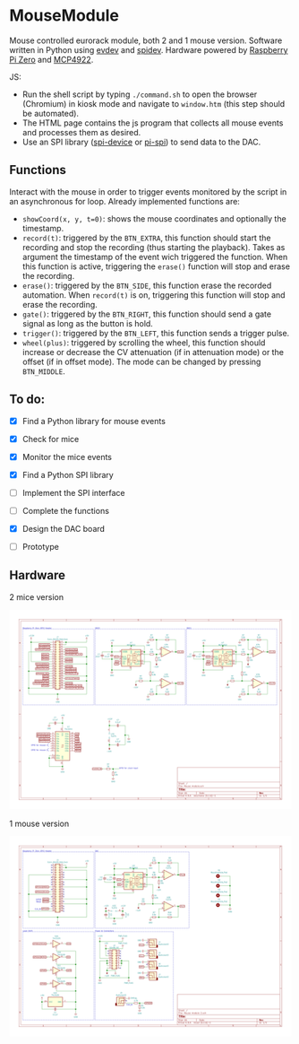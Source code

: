 # MouseModule
Mouse controlled eurorack module, both 2 and 1 mouse version. Software written in Python using [evdev](https://python-evdev.readthedocs.io) and [spidev](https://github.com/lthiery/SPI-Py). Hardware powered by [Raspberry Pi Zero](https://www.raspberrypi.org/documentation/hardware/raspberrypi/spi/README.md) and [MCP4922](http://ww1.microchip.com/downloads/en/DeviceDoc/22250A.pdf).  
  
JS:  
- Run the shell script by typing `./command.sh` to open the browser (Chromium) in kiosk mode and navigate to `window.htm` (this step should be automated).  
- The HTML page contains the js program that collects all mouse events and processes them as desired.  
- Use an SPI library ([spi-device](https://www.npmjs.com/package/spi-device) or [pi-spi](https://www.npmjs.com/package/pi-spi)) to send data to the DAC.  

## Functions
Interact with the mouse in order to trigger events monitored by the script in an asynchronous for loop. Already implemented functions are:
* `showCoord(x, y, t=0)`: shows the mouse coordinates and optionally the timestamp.
* `record(t)`: triggered by the `BTN_EXTRA`, this function should start the recording and stop the recording (thus starting the playback). Takes as argument the timestamp of the event wich triggered the function. When this function is active, triggering the `erase()` function will stop and erase the recording.
* `erase()`: triggered by the `BTN_SIDE`, this function erase the recorded automation. When `record(t)` is on, triggering this function will stop and erase the recording.
* `gate()`: triggered by the `BTN_RIGHT`, this function should send a gate signal as long as the button is hold.
* `trigger()`: triggered by the `BTN_LEFT`, this function sends a trigger pulse.
* `wheel(plus)`: triggered by scrolling the wheel, this function should increase or decrease the CV attenuation (if in attenuation mode) or the offset (if in offset mode). The mode can be changed by pressing `BTN_MIDDLE`.

## To do:
- [x] Find a Python library for mouse events
- [x] Check for mice
- [x] Monitor the mice events
- [x] Find a Python SPI library
- [ ] Implement the SPI interface
- [ ] Complete the functions
- [x] Design the DAC board
- [ ] Prototype


## Hardware
2 mice version
<p><img src='./Mouse%20module.svg'></p>
1 mouse version
<p><img src='./OneMouse/Mouse%20module%202.svg'></p>
